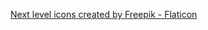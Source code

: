 <a href="https://www.flaticon.com/free-icons/next-level" title="next level icons">Next level icons created by Freepik - Flaticon</a>